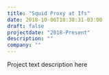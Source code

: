 ```yaml
---
title: "Squid Proxy at Ifs"
date: 2018-10-06T18:38:31-03:00
draft: false
projectdate: "2018-Present"
description: ""
company: ""
---
```


Project text description here
